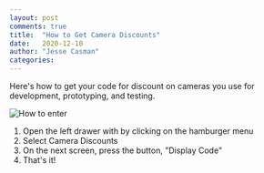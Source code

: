 ```yaml
---
layout: post
comments: true
title:  "How to Get Camera Discounts"
date:   2020-12-10
author: "Jesse Casman"
categories: 
---
```


Here's how to get your code for discount on cameras you use for development, prototyping, and testing.

![How to enter](/blog/img/2020-12/camera_discount.gif)


1. Open the left drawer with by clicking on the hamburger menu
2. Select Camera Discounts
3. On the next screen, press the button, "Display Code"
4. That's it!